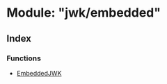 # Module: "jwk/embedded"

## Index

### Functions

* [EmbeddedJWK](../functions/_jwk_embedded_.embeddedjwk.md)
